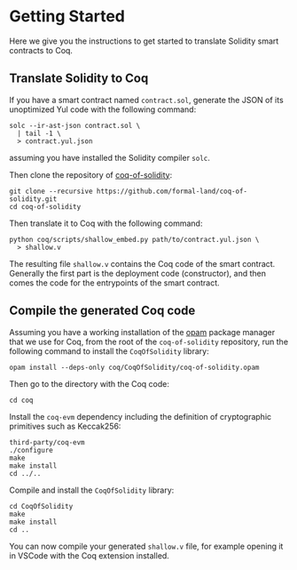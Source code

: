 # Getting Started

Here we give you the instructions to get started to translate Solidity smart contracts to Coq.

## Translate Solidity to Coq

If you have a smart contract named `contract.sol`, generate the JSON of its unoptimized Yul code with the following command:

```
solc --ir-ast-json contract.sol \
  | tail -1 \
  > contract.yul.json
```

assuming you have installed the Solidity compiler `solc`.

Then clone the repository of [coq-of-solidity](https://github.com/formal-land/coq-of-solidity):

```
git clone --recursive https://github.com/formal-land/coq-of-solidity.git
cd coq-of-solidity
```

Then translate it to Coq with the following command:

```
python coq/scripts/shallow_embed.py path/to/contract.yul.json \
  > shallow.v
```

The resulting file `shallow.v` contains the Coq code of the smart contract. Generally the first part is the deployment code (constructor), and then comes the code for the entrypoints of the smart contract.

## Compile the generated Coq code

Assuming you have a working installation of the [opam]() package manager that we use for Coq, from the root of the `coq-of-solidity` repository, run the following command to install the `CoqOfSolidity` library:

```
opam install --deps-only coq/CoqOfSolidity/coq-of-solidity.opam
```

Then go to the directory with the Coq code:

```
cd coq
```

Install the `coq-evm` dependency including the definition of cryptographic primitives such as Keccak256:

```
third-party/coq-evm
./configure
make
make install
cd ../..
```

Compile and install the `CoqOfSolidity` library:

```
cd CoqOfSolidity
make
make install
cd ..
```

You can now compile your generated `shallow.v` file, for example opening it in VSCode with the Coq extension installed.

